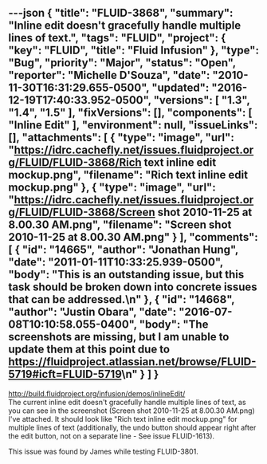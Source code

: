 ---json
{
  "title": "FLUID-3868",
  "summary": "Inline edit doesn't gracefully handle multiple lines of text.",
  "tags": "FLUID",
  "project": {
    "key": "FLUID",
    "title": "Fluid Infusion"
  },
  "type": "Bug",
  "priority": "Major",
  "status": "Open",
  "reporter": "Michelle D'Souza",
  "date": "2010-11-30T16:31:29.655-0500",
  "updated": "2016-12-19T17:40:33.952-0500",
  "versions": [
    "1.3",
    "1.4",
    "1.5"
  ],
  "fixVersions": [],
  "components": [
    "Inline Edit"
  ],
  "environment": null,
  "issueLinks": [],
  "attachments": [
    {
      "type": "image",
      "url": "https://idrc.cachefly.net/issues.fluidproject.org/FLUID/FLUID-3868/Rich text inline edit mockup.png",
      "filename": "Rich text inline edit mockup.png"
    },
    {
      "type": "image",
      "url": "https://idrc.cachefly.net/issues.fluidproject.org/FLUID/FLUID-3868/Screen shot 2010-11-25 at 8.00.30 AM.png",
      "filename": "Screen shot 2010-11-25 at 8.00.30 AM.png"
    }
  ],
  "comments": [
    {
      "id": "14665",
      "author": "Jonathan Hung",
      "date": "2011-01-11T10:33:25.939-0500",
      "body": "This is an outstanding issue, but this task should be broken down into concrete issues that can be addressed.\n"
    },
    {
      "id": "14668",
      "author": "Justin Obara",
      "date": "2016-07-08T10:10:58.055-0400",
      "body": "The screenshots are missing, but I am unable to update them at this point due to <https://fluidproject.atlassian.net/browse/FLUID-5719#icft=FLUID-5719>\n"
    }
  ]
}
---
<http://build.fluidproject.org/infusion/demos/inlineEdit/>\
The current inline edit doesn't gracefully handle multiple lines of text, as you can see in the screenshot (Screen shot 2010-11-25 at 8.00.30 AM.png) I've attached. It should look like "Rich text inline edit mockup.png" for multiple lines of text (additionally, the undo button should appear right after the edit button, not on a separate line - See issue FLUID-1613).&#x20;

This issue was found by James while testing FLUID-3801.&#x20;

        